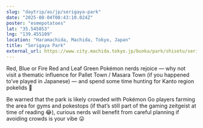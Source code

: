 ```yaml
---
slug: "daytrip/as/jp/serigaya-park"
date: "2025-08-04T08:43:10.024Z"
poster: "esmepotatoes"
lat: "35.545853"
lng: "139.455109"
location: "Haramachida, Machida, Tokyo, Japan"
title: "Serigaya Park"
external_url: https://www.city.machida.tokyo.jp/bunka/park/shisetu/serigaya/index.html
---
```

Red, Blue or Fire Red and Leaf Green Pokémon nerds rejoice — why not visit a thematic influence for Pallet Town / Masara Town (if you happened to’ve played in Japanese) — and spend some time hunting for Kanto region pokelids 🙂

Be warned that the park is likely crowded with Pokémon Go players farming the area for gyms and pokestops (if that’s still part of the gaming zeitgeist at time of reading 😂), curious nerds will benefit from careful planning if avoiding crowds is your vibe 😛 